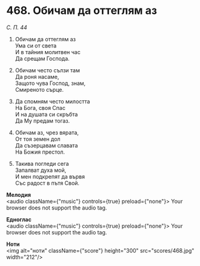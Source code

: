 # 468. Обичам да оттеглям аз

_С. П. 44_

1. Обичам да оттеглям аз  
Ума си от света  
И в тайния молитвен час  
Да срещам Господа.  

2. Обичам често сълзи там  
Да роня насаме,  
Защото чува Господ, знам,  
Смиреното сърце.  

3. Да спомням често милостта  
На Бога, своя Спас  
И на душата си скръбта  
Да Му предам тогаз.  

4. Обичам аз, чрез вярата,  
От тоя земен дол  
Да съзерцавам славата  
На Божия престол.  

5. Такива погледи сега  
Запалват духа мой,  
И мен подкрепят да вървя  
Със радост в пътя Свой.

**Мелодия**  
<audio className={"music"} controls={true} preload={"none"}>
    <source src="mp3/468.mp3" type="audio/mpeg"/>
    Your browser does not support the audio tag.
</audio>

**Едноглас**  
<audio className={"music"} controls={true} preload={"none"}>
    <source src="transp/468.mp3" type="audio/mpeg"/>
    Your browser does not support the audio tag.
</audio>

**Ноти**  
<img alt="ноти" className={"score"} height="300" src="scores/468.jpg" width="212"/>
